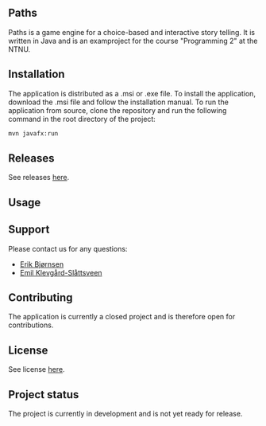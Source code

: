 ## Paths

Paths is a game engine for a choice-based and interactive story telling. It is written in Java and is an examproject for
the course "Programming 2" at the NTNU.

## Installation

The application is distributed as a .msi or .exe file. To install the application, download the .msi file and follow the
installation manual.
To run the application from source, clone the repository and run the following command in the root directory of the
project:

```bash
mvn javafx:run
```

## Releases

See releases [here](https://git.gvk.idi.ntnu.no/course/idatg2001/idatg2001-2023-ws/eslatte/mappevudering-idatg2001-gruppe-3/-/releases).

## Usage

## Support

Please contact us for any questions:

- [Erik Bjørnsen](mailto:erbj@stud.ntnu.no)
- [Emil Klevgård-Slåttsveen](mailto:emilkle@stud.ntnu.no)

## Contributing

The application is currently a closed project and is therefore open for contributions.

## License

See license [here](https://git.gvk.idi.ntnu.no/course/idatg2001/idatg2001-2023-ws/eslatte/mappevudering-idatg2001-gruppe-3/-/blob/main/LICENSE).

## Project status

The project is currently in development and is not yet ready for release.